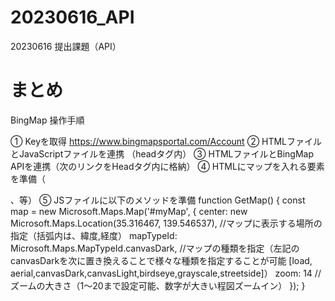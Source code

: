 # 20230616_API

20230616 提出課題（API）























# まとめ

BingMap 操作手順

① Keyを取得 https://www.bingmapsportal.com/Account
② HTMLファイルとJavaScriptファイルを連携 （headタグ内）
③ HTMLファイルとBingMap APIを連携（次のリンクをHeadタグ内に格納）<script src='https://www.bing.com/api/maps/mapcontrol?callback=GetMap&key=[*** your key info***]' async defer></script>
④ HTMLにマップを入れる要素を準備（<div id="myMap"></div>、等）
⑤ JSファイルに以下のメソッドを準備
    function GetMap() {
    const map = new Microsoft.Maps.Map('#myMap', {
        center: new Microsoft.Maps.Location(35.316467, 139.546537), //マップに表示する場所の指定（括弧内は、緯度,経度）
        mapTypeId: Microsoft.Maps.MapTypeId.canvasDark, //マップの種類を指定（左記のcanvasDarkを次に置き換えることで様々な種類を指定することが可能 [load, aerial,canvasDark,canvasLight,birdseye,grayscale,streetside]）
        zoom: 14  // ズームの大きさ（1〜20まで設定可能、数字が大きい程図ズームイン）
    });
}

